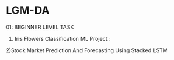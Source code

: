 # LGM-DA
01: BEGINNER LEVEL TASK
1) Iris Flowers Classification ML Project :

2)Stock Market Prediction And Forecasting Using Stacked LSTM
